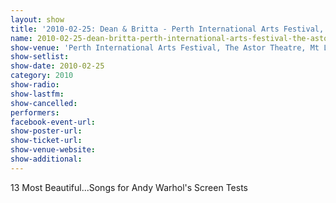 ```yaml
---
layout: show
title: '2010-02-25: Dean & Britta - Perth International Arts Festival, The Astor Theatre, Mt Lawley, Perth, Australia'
name: 2010-02-25-dean-britta-perth-international-arts-festival-the-astor-theatre-mt-lawley-perth-australia
show-venue: 'Perth International Arts Festival, The Astor Theatre, Mt Lawley, Perth, Australia'
show-setlist: 
show-date: 2010-02-25
category: 2010
show-radio: 
show-lastfm: 
show-cancelled: 
performers: 
facebook-event-url: 
show-poster-url: 
show-ticket-url: 
show-venue-website: 
show-additional: 
---
```


13 Most Beautiful...Songs for Andy Warhol\'s Screen Tests